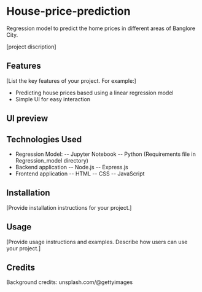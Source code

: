 # House-price-prediction
Regression model to predict the home prices in different areas of Banglore City.

[project discription]

## Features
[List the key features of your project. For example:]

- Predicting house prices based using a linear regression model
- Simple UI for easy interaction

## UI preview

## Technologies Used
- Regression Model:
  -- Jupyter Notebook
  -- Python
  (Requirements file in Regression_model directory)
- Backend application
  -- Node.js
  -- Express.js
- Frontend application
  -- HTML
  -- CSS
  -- JavaScript

## Installation
[Provide installation instructions for your project.]

## Usage
[Provide usage instructions and examples. Describe how users can use your project.]


## Credits
Background credits: unsplash.com/@gettyimages
